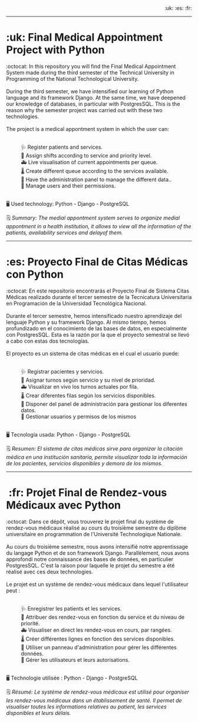 <div align="end">
  :uk: :es: :fr: 
</div>

<hr>
<h1> :uk: Final Medical Appointment Project with Python </h1>
:octocat: In this repository you will find the Final Medical Appointment System made during the third semester of the Technical University in Programming of the National Technological University.
<br> 
<br> During the third semester, we have intensified our learning of Python language and its framework Django. At the same time, we have deepened our knowledge of databases, in particular with PostgresSQL. This is the  reason why the semester project was carried out with these two technologies. 
<br>
<br>The project is a medical appontment system in which the user can: 
<dl>
  <dd><br> 🩺 Register patients and services.</dd>
  <dd> 💉 Assign shifts according to service and priority level.</dd>
  <dd> 🚑 Live visualisation of current appointments per queue.</dd>
  <dd> 🌡 Create different queue according to the services available.</dd>
  <dd> 🩻 Have the administration panel to manage the different data..</dd>
  <dd> 💊 Manage users and their permissions.</dd>
</dl>

<br> 🖥️ Used technology: Python - Django - PostgreSQL

🗒️ _Summary: The medial appontment system serves to organize medial appontment in a health institution, it allows to view all the information of the patients, availability services and delayof them._

<hr>
<h1> :es: Proyecto Final de Citas Médicas con Python </h1>
:octocat: En este repositorio encontrarás el Proyecto Final de Sistema Citas Médicas realizado durante el tercer semestre de la Tecnicatura Universitaria en Programación de la Universidad Tecnológica Nacional.
<br> 
<br> Durante el tercer semestre, hemos intensificado nuestro aprendizaje del lenguaje Python y su framework Django. Al mismo tiempo, hemos profundizado en el conocimiento de las bases de datos, en especialmente con PostgresSQL. Esta es la razón por la que el proyecto semestral se llevó a cabo con estas dos tecnologías.
<br>
<br>El proyecto es un sistema de citas médicas en el cual el usuario puede: 
<dl>
  <dd><br> 🩺 Registrar pacientes y servicios.
  <dd> 💉 Asignar turnos según servicio y su nivel de prioridad.
  <dd> 🚑 Visualizar en vivo los turnos actuales por fila.
  <dd> 🌡 Crear diferentes filas según los servicios disponibles.
  <dd> 🩻  Disponer del panel de administración para gestionar los diferentes datos.
  <dd> 💊 Gestionar usuarios y permisos de los mismos
</dl>

<br> 🖥️ Tecnología usada: Python - Django - PostgreSQL

🗒️ _Resumen: El sistema de citas médicas sirve para organizar la citación médica en una institución sanitaria, permite visualizar toda la información de los pacientes, servicios disponibles y demora de los mismos._

<hr>
<h1> :fr: Projet Final de Rendez-vous Médicaux avec Python </h1>
:octocat: Dans ce dépôt, vous trouverez le projet final du système de rendez-vous médicaux réalisé au cours du troisième semestre du diplôme universitaire en programmation de l'Université Technologique Nationale.
<br>
<br>Au cours du troisième semestre, nous avons intensifié notre apprentissage du langage Python et de son framework Django. Parallèlement, nous avons approfondi notre connaissance des bases de données, en particulier PostgresSQL. C'est la raison pour laquelle le projet du semestre a été réalisé avec ces deux technologies. 
<br>
<br>Le projet est un système de rendez-vous médicaux dans lequel l'utilisateur peut : 
<dl>
  <dd><br> 🩺 Enregistrer les patients et les services.
  <dd> 💉 Attribuer des rendez-vous en fonction du service et du niveau de priorité.
  <dd> 🚑 Visualiser en direct les rendez-vous en cours, par rangées.
  <dd> 🌡 Créer différentes lignes en fonction des services disponibles.
  <dd> 🩻 Utiliser un panneau d'administration pour gérer les différentes données.
  <dd> 💊 Gérer les utilisateurs et leurs autorisations.
</dl>

<br> 🖥️ Technologie utilisée : Python - Django - PostgreSQL

🗒️ _Résumé: Le système de rendez-vous médicaux est utilisé pour organiser les rendez-vous médicaux dans un établissement de santé. Il permet de visualiser toutes les informations relatives au patient, les services disponibles et leurs délais._

